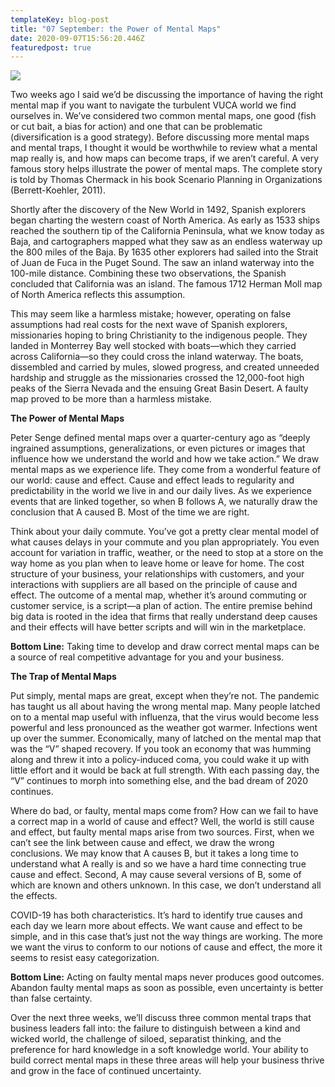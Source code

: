 ```yaml
---
templateKey: blog-post
title: "07 September: the Power of Mental Maps"
date: 2020-09-07T15:56:20.446Z
featuredpost: true
---
```



![](/img/dreamstime_-terrarum-map.jpg)

Two weeks ago I said we’d be discussing the importance of having the right mental map if you want to navigate the turbulent VUCA world we find ourselves in. We’ve considered two common mental maps, one good (fish or cut bait, a bias for action) and one that can be problematic (diversification is a good strategy). Before discussing more mental maps and mental traps, I thought it would be worthwhile to review what a mental map really is, and how maps can become traps, if we aren’t careful. A very famous story helps illustrate the power of mental maps. The complete story is told by Thomas Chermack in his book Scenario Planning in Organizations (Berrett-Koehler, 2011).

Shortly after the discovery of the New World in 1492, Spanish explorers began charting the western coast of North America. As early as 1533 ships reached the southern tip of the California Peninsula, what we know today as Baja, and cartographers mapped what they saw as an endless waterway up the 800 miles of the Baja. By 1635 other explorers had sailed into the Strait of Juan de Fuca in the Puget Sound. The saw an inland waterway into the 100-mile distance. Combining these two observations, the Spanish concluded that California was an island. The famous 1712 Herman Moll map of North America reflects this assumption.

This may seem like a harmless mistake; however, operating on false assumptions had real costs for the next wave of Spanish explorers, missionaries hoping to bring Christianity to the indigenous people. They landed in Monterrey Bay well stocked with boats—which they carried across California—so they could cross the inland waterway. The boats, dissembled and carried by mules, slowed progress, and created unneeded hardship and struggle as the missionaries crossed the 12,000-foot high peaks of the Sierra Nevada and the ensuing Great Basin Desert. A faulty map proved to be more than a harmless mistake.

**The Power of Mental Maps**

Peter Senge defined mental maps over a quarter-century ago as “deeply ingrained assumptions, generalizations, or even pictures or images that influence how we understand the world and how we take action.” We draw mental maps as we experience life. They come from a wonderful feature of our world: cause and effect. Cause and effect leads to regularity and predictability in the world we live in and our daily lives. As we experience events that are linked together, so when B follows A, we naturally draw the conclusion that A caused B. Most of the time we are right.

Think about your daily commute. You’ve got a pretty clear mental model of what causes delays in your commute and you plan appropriately. You even account for variation in traffic, weather, or the need to stop at a store on the way home as you plan when to leave home or leave for home. The cost structure of your business, your relationships with customers, and your interactions with suppliers are all based on the principle of cause and effect. The outcome of a mental map, whether it’s around commuting or customer service, is a script—a plan of action. The entire premise behind big data is rooted in the idea that firms that really understand deep causes and their effects will have better scripts and will win in the marketplace.

**Bottom Line:** Taking time to develop and draw correct mental maps can be a source of real competitive advantage for you and your business.

**The Trap of Mental Maps**

Put simply, mental maps are great, except when they’re not. The pandemic has taught us all about having the wrong mental map. Many people latched on to a mental map useful with influenza, that the virus would become less powerful and less pronounced as the weather got warmer. Infections went up over the summer. Economically, many of latched on the mental map that was the “V” shaped recovery. If you took an economy that was humming along and threw it into a policy-induced coma, you could wake it up with little effort and it would be back at full strength. With each passing day, the “V” continues to morph into something else, and the bad dream of 2020 continues.

Where do bad, or faulty, mental maps come from? How can we fail to have a correct map in a world of cause and effect? Well, the world is still cause and effect, but faulty mental maps arise from two sources. First, when we can’t see the link between cause and effect, we draw the wrong conclusions. We may know that A causes B, but it takes a long time to understand what A really is and so we have a hard time connecting true cause and effect. Second, A may cause several versions of B, some of which are known and others unknown. In this case, we don’t understand all the effects.

COVID-19 has both characteristics. It’s hard to identify true causes and each day we learn more about effects. We want cause and effect to be simple, and in this case that’s just not the way things are working. The more we want the virus to conform to our notions of cause and effect, the more it seems to resist easy categorization.

**Bottom Line:** Acting on faulty mental maps never produces good outcomes. Abandon faulty mental maps as soon as possible, even uncertainty is better than false certainty.

Over the next three weeks, we’ll discuss three common mental traps that business leaders fall into: the failure to distinguish between a kind and wicked world, the challenge of siloed, separatist thinking, and the preference for hard knowledge in a soft knowledge world. Your ability to build correct mental maps in these three areas will help your business thrive and grow in the face of continued uncertainty.

<!--EndFragment-->